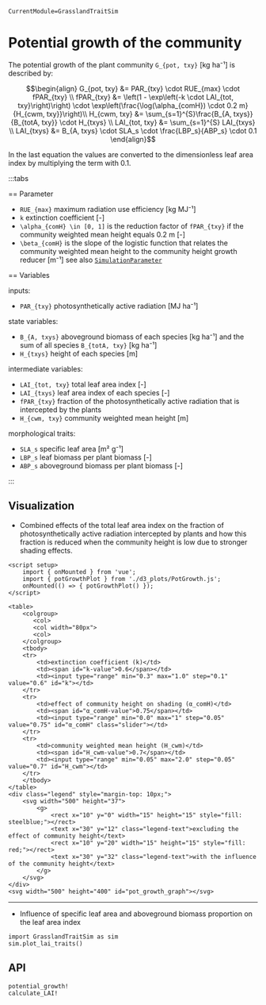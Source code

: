 ```@meta
CurrentModule=GrasslandTraitSim
```

# Potential growth of the community

The potential growth of the plant community ``G_{pot, txy}`` [kg ha⁻¹] is described by: 

```math
\begin{align}
    G_{pot, txy} &= PAR_{txy} \cdot RUE_{max} \cdot fPAR_{txy} \\
    fPAR_{txy} &= \left(1 - \exp\left(-k \cdot LAI_{tot, txy}\right)\right) \cdot  
    \exp\left(\frac{\log(\alpha_{comH}) \cdot 0.2 m}{H_{cwm, txy}}\right)\\
    H_{cwm, txy} &= \sum_{s=1}^{S}\frac{B_{A, txys}}{B_{totA, txy}} \cdot H_{txys} \\
    LAI_{tot, txy} &= \sum_{s=1}^{S} LAI_{txys} \\
    LAI_{txys} &= B_{A, txys} \cdot SLA_s \cdot \frac{LBP_s}{ABP_s} \cdot 0.1
\end{align}
```

In the last equation the values are converted to the dimensionless leaf area index by multiplying the term with 0.1.

:::tabs

== Parameter

- ``RUE_{max}`` maximum radiation use efficiency [kg MJ⁻¹]
- ``k`` extinction coefficient [-]
- ``\alpha_{comH} \in [0, 1]`` is the reduction factor of ``fPAR_{txy}`` if the community weighted mean height equals 0.2 m [-]
- ``\beta_{comH}`` is the slope of the logistic function that relates the community weighted mean height to the community height growth reducer [m⁻¹]
see also [`SimulationParameter`](@ref)

== Variables

inputs:
- ``PAR_{txy}`` photosynthetically active radiation [MJ ha⁻¹]

state variables:
- ``B_{A, txys}`` aboveground biomass of each species [kg ha⁻¹] and the sum of all species ``B_{totA, txy}`` [kg ha⁻¹]
- ``H_{txys}`` height of each species [m]

intermediate variables:
- ``LAI_{tot, txy}`` total leaf area index [-]
- ``LAI_{txys}`` leaf area index of each species [-]
- ``fPAR_{txy}`` fraction of the photosynthetically active radiation that is intercepted by the plants
- ``H_{cwm, txy}`` community weighted mean height [m]

morphological traits:
- ``SLA_s`` specific leaf area [m² g⁻¹]
- ``LBP_s`` leaf biomass per plant biomass [-]
- ``ABP_s`` aboveground biomass per plant biomass [-]

:::


## Visualization

- Combined effects of the total leaf area index on the fraction of photosynthetically active radiation intercepted by plants and how this fraction is reduced when the community height is low due to stronger shading effects. 

```@raw html
<script setup>
    import { onMounted } from 'vue';
    import { potGrowthPlot } from './d3_plots/PotGrowth.js';
    onMounted(() => { potGrowthPlot() });
</script>

<table>
    <colgroup>
       <col>
       <col width="80px">
       <col>
    </colgroup>
    <tbody>
    <tr>
        <td>extinction coefficient (k)</td>
        <td><span id="k-value">0.6</span></td>
        <td><input type="range" min="0.3" max="1.0" step="0.1" value="0.6" id="k"></td>
    </tr>
    <tr>
        <td>effect of community height on shading (α_comH)</td>
        <td><span id="α_comH-value">0.75</span></td>
        <td><input type="range" min="0.0" max="1" step="0.05" value="0.75" id="α_comH" class="slider"></td>
    </tr>
    <tr>
        <td>community weighted mean height (H_cwm)</td>
        <td><span id="H_cwm-value">0.7</span></td>
        <td><input type="range" min="0.05" max="2.0" step="0.05" value="0.7" id="H_cwm"></td>
    </tr>
    </tbody>
</table>
<div class="legend" style="margin-top: 10px;">
    <svg width="500" height="37">
        <g>
            <rect x="10" y="0" width="15" height="15" style="fill: steelblue;"></rect>
            <text x="30" y="12" class="legend-text">excluding the effect of community height</text>
            <rect x="10" y="20" width="15" height="15" style="fill: red;"></rect>
            <text x="30" y="32" class="legend-text">with the influence of the community height</text>
        </g>
    </svg>
</div>
<svg width="500" height="400" id="pot_growth_graph"></svg>
```

---

- Influence of specific leaf area and aboveground biomass proportion on the leaf area index 

```@example 
import GrasslandTraitSim as sim
sim.plot_lai_traits()
```

## API

```@docs
potential_growth!
calculate_LAI!
```